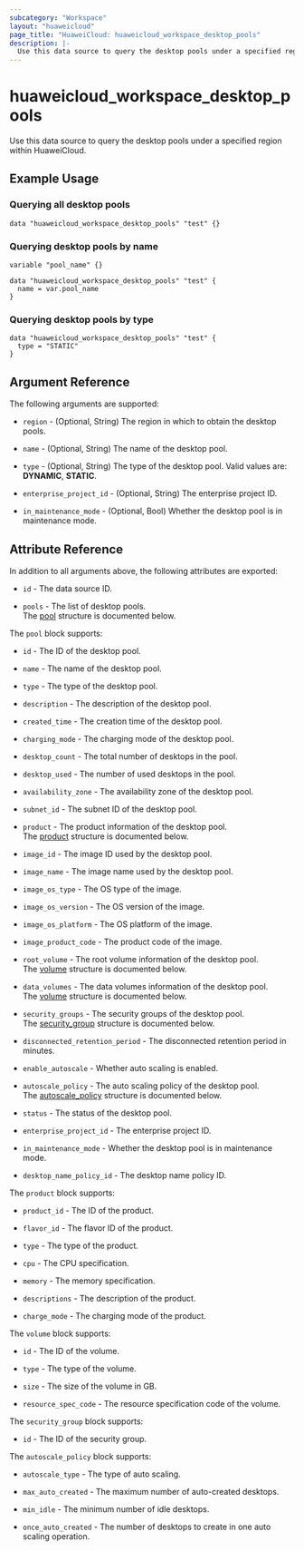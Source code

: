 ```yaml
---
subcategory: "Workspace"
layout: "huaweicloud"
page_title: "HuaweiCloud: huaweicloud_workspace_desktop_pools"
description: |-
  Use this data source to query the desktop pools under a specified region within HuaweiCloud.
---
```


# huaweicloud_workspace_desktop_pools

Use this data source to query the desktop pools under a specified region within HuaweiCloud.

## Example Usage

### Querying all desktop pools

```hcl
data "huaweicloud_workspace_desktop_pools" "test" {}
```

### Querying desktop pools by name

```hcl
variable "pool_name" {}

data "huaweicloud_workspace_desktop_pools" "test" {
  name = var.pool_name
}
```

### Querying desktop pools by type

```hcl
data "huaweicloud_workspace_desktop_pools" "test" {
  type = "STATIC"
}
```

## Argument Reference

The following arguments are supported:

* `region` - (Optional, String) The region in which to obtain the desktop pools.

* `name` - (Optional, String) The name of the desktop pool.

* `type` - (Optional, String) The type of the desktop pool. Valid values are: **DYNAMIC**, **STATIC**.

* `enterprise_project_id` - (Optional, String) The enterprise project ID.

* `in_maintenance_mode` - (Optional, Bool) Whether the desktop pool is in maintenance mode.

## Attribute Reference

In addition to all arguments above, the following attributes are exported:

* `id` - The data source ID.

* `pools` - The list of desktop pools.  
  The [pool](#workspace_desktop_pool) structure is documented below.

<a name="workspace_desktop_pool"></a>
The `pool` block supports:

* `id` - The ID of the desktop pool.

* `name` - The name of the desktop pool.

* `type` - The type of the desktop pool.

* `description` - The description of the desktop pool.

* `created_time` - The creation time of the desktop pool.

* `charging_mode` - The charging mode of the desktop pool.

* `desktop_count` - The total number of desktops in the pool.

* `desktop_used` - The number of used desktops in the pool.

* `availability_zone` - The availability zone of the desktop pool.

* `subnet_id` - The subnet ID of the desktop pool.

* `product` - The product information of the desktop pool.  
  The [product](#workspace_desktop_pool_product) structure is documented below.

* `image_id` - The image ID used by the desktop pool.

* `image_name` - The image name used by the desktop pool.

* `image_os_type` - The OS type of the image.

* `image_os_version` - The OS version of the image.

* `image_os_platform` - The OS platform of the image.

* `image_product_code` - The product code of the image.

* `root_volume` - The root volume information of the desktop pool.  
  The [volume](#workspace_desktop_pool_volume) structure is documented below.

* `data_volumes` - The data volumes information of the desktop pool.  
  The [volume](#workspace_desktop_pool_volume) structure is documented below.

* `security_groups` - The security groups of the desktop pool.  
  The [security_group](#workspace_desktop_pool_security_group) structure is documented below.

* `disconnected_retention_period` - The disconnected retention period in minutes.

* `enable_autoscale` - Whether auto scaling is enabled.

* `autoscale_policy` - The auto scaling policy of the desktop pool.  
  The [autoscale_policy](#workspace_desktop_pool_autoscale_policy) structure is documented below.

* `status` - The status of the desktop pool.

* `enterprise_project_id` - The enterprise project ID.

* `in_maintenance_mode` - Whether the desktop pool is in maintenance mode.

* `desktop_name_policy_id` - The desktop name policy ID.

<a name="workspace_desktop_pool_product"></a>
The `product` block supports:

* `product_id` - The ID of the product.

* `flavor_id` - The flavor ID of the product.

* `type` - The type of the product.

* `cpu` - The CPU specification.

* `memory` - The memory specification.

* `descriptions` - The description of the product.

* `charge_mode` - The charging mode of the product.

<a name="workspace_desktop_pool_volume"></a>
The `volume` block supports:

* `id` - The ID of the volume.

* `type` - The type of the volume.

* `size` - The size of the volume in GB.

* `resource_spec_code` - The resource specification code of the volume.

<a name="workspace_desktop_pool_security_group"></a>
The `security_group` block supports:

* `id` - The ID of the security group.

<a name="workspace_desktop_pool_autoscale_policy"></a>
The `autoscale_policy` block supports:

* `autoscale_type` - The type of auto scaling.

* `max_auto_created` - The maximum number of auto-created desktops.

* `min_idle` - The minimum number of idle desktops.

* `once_auto_created` - The number of desktops to create in one auto scaling operation.
